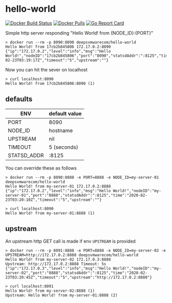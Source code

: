 # hello-world

[![Docker Build Status](https://img.shields.io/docker/cloud/build/deepsvmwarecom/hello-world.svg)](https://hub.docker.com/r/deepsvmwarecom/hello-world/) [![Docker Pulls](https://img.shields.io/docker/pulls/deepsvmwarecom/hello-world.svg)](https://hub.docker.com/r/deepsvmwarecom/hello-world/) [![Go Report Card](https://goreportcard.com/badge/github.com//deeps-vmware/hello-world)](https://goreportcard.com/report/github.com/deeps-vmware/hello-world)

Simple http server responding "Hello World! from {NODE_ID}:{PORT}"

    > docker run --rm -p 8090:8090 deepsvmwarecom/hello-world
    Hello World! from 17cb2b845806 172.17.0.2:8090
    {"ip":"172.17.0.2","level":"info","msg":"Hello World!","nodeID":"17cb2b845806","port":"8090","statsdAddr":":8125","time":"2020-02-23T03:19:17Z","timeout":"5","upstream":""}

Now you can hit the sever on localhost

    > curl localhost:8090
    Hello World! from 17cb2b845806:8090 (1)

## defaults

| ENV           | default value |
|---------------|---------------|
| PORT          | 8090          |
| NODE_ID       | hostname      |
| UPSTREAM      | nil           |
| TIMEOUT       | 5 (seconds)   |
| STATSD_ADDR   | :8125         |

You can override these as follows

    > docker run --rm -p 8090:8888 -e PORT=8888 -e NODE_ID=my-server-01 deepsvmwarecom/hello-world
    Hello World! from my-server-01 172.17.0.2:8888
    {"ip":"172.17.0.2","level":"info","msg":"Hello World!","nodeID":"my-server-01","port":"8888","statsdAddr":":8125","time":"2020-02-23T03:20:10Z","timeout":"5","upstream":""}

    > curl localhost:8090
    Hello World! from my-server-01:8888 (1)

## upstream

An upstream http GET call is made if env `UPSTREAM` is provided

    > docker run --rm -p 8091:8888 -e PORT=8888 -e NODE_ID=my-server-02 -e UPSTREAM=http://172.17.0.2:8888 deepsvmwarecom/hello-world
    Hello World! from my-server-02 172.17.0.3:8888
    Upstream: http://172.17.0.2:8888 Timeout: 5s
    {"ip":"172.17.0.3","level":"info","msg":"Hello World!","nodeID":"my-server-02","port":"8888","statsdAddr":":8125","time":"2020-02-23T03:20:45Z","timeout":"5","upstream":"http://172.17.0.2:8888"}

    > curl localhost:8091
    Hello World! from my-server-02:8888 (1)
    Upstream: Hello World! from my-server-01:8888 (2)